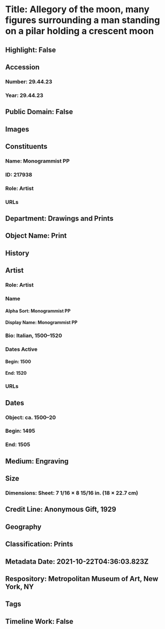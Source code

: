 # Title: Allegory of the moon, many figures surrounding a man standing on a pilar holding a crescent moon
## Highlight: False
## Accession
### Number: 29.44.23
### Year: 29.44.23
## Public Domain: False
## Images
## Constituents
### Name: Monogrammist PP
### ID: 217938
### Role: Artist
### URLs
## Department: Drawings and Prints
## Object Name: Print
## History
## Artist
### Role: Artist
### Name
#### Alpha Sort: Monogrammist PP
#### Display Name: Monogrammist PP
### Bio: Italian, 1500–1520
### Dates Active
#### Begin: 1500
#### End: 1520
### URLs
## Dates
### Object: ca. 1500–20
### Begin: 1495
### End: 1505
## Medium: Engraving
## Size
### Dimensions: Sheet: 7 1/16 × 8 15/16 in. (18 × 22.7 cm)
## Credit Line: Anonymous Gift, 1929
## Geography
## Classification: Prints
## Metadata Date: 2021-10-22T04:36:03.823Z
## Respository: Metropolitan Museum of Art, New York, NY
## Tags
## Timeline Work: False